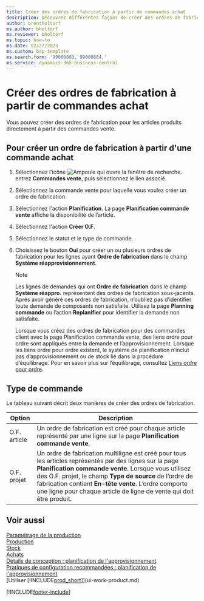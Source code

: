```yaml
---
title: Créer des ordres de fabrication à partir de commandes achat
description: Découvrez différentes façons de créer des ordres de fabrication pour les articles produits directement à partir des commandes vente.
author: brentholtorf
ms.author: bholtorf
ms.reviewer: bholtorf
ms.topic: how-to
ms.date: 02/27/2023
ms.custom: bap-template
ms.search.form: '99000883, 99000884,'
ms.service: dynamics-365-business-central
---
```

# <a name="create-production-orders-from-sales-orders"></a>Créer des ordres de fabrication à partir de commandes achat

Vous pouvez créer des ordres de fabrication pour les articles produits directement à partir des commandes vente.  

## <a name="to-create-a-production-order-from-a-sales-order"></a>Pour créer un ordre de fabrication à partir d'une commande achat

1. Sélectionnez l’icône ![Ampoule qui ouvre la fenêtre de recherche.](media/ui-search/search_small.png "Dites-moi ce que vous voulez faire") entrez **Commandes vente**, puis sélectionnez le lien associé.  
2. Sélectionnez la commande vente pour laquelle vous voulez créer un ordre de fabrication.  
3. Sélectionnez l'action **Planification**. La page **Planification commande vente** affiche la disponibilité de l’article.  
4. Sélectionnez l'action **Créer O.F**.  
5. Sélectionnez le statut et le type de commande.  
6. Choisissez le bouton **Oui** pour créer un ou plusieurs ordres de fabrication pour les lignes ayant **Ordre de fabrication** dans le champ **Système réapprovisionnement**.

    > [!NOTE]  
    > Les lignes de demandes qui ont **Ordre de fabrication** dans le champ **Système réappro.** représentent des ordres de fabrication sous-jacents. Après avoir généré ces ordres de fabrication, n’oubliez pas d’identifier toute demande de composants non satisfaite. Utilisez la page **Planning commande** ou l’action **Replanifier** pour identifier la demande non satisfaite.
    >
    > Lorsque vous créez des ordres de fabrication pour des commandes client avec la page Planification commande vente, des liens ordre pour ordre sont appliqués entre la demande et l’approvisionnement. Lorsque les liens ordre pour ordre existent, le système de planification n’inclut pas d’approvisionnement ou de stock lié dans la procédure d’équilibrage. Pour en savoir plus sur l’équilibrage, consultez [Liens ordre pour ordre](design-details-central-concepts-of-the-planning-system.md#order-to-order-links).

## <a name="order-type"></a>Type de commande

Le tableau suivant décrit deux manières de créer des ordres de fabrication.

|Option|Description|
|------|-----------|
|O.F. article|Un ordre de fabrication est créé pour chaque article représenté par une ligne sur la page **Planification commande vente**.|
|O.F. projet|Un ordre de fabrication multiligne est créé pour tous les articles représentés par des lignes sur la page **Planification commande vente**. Lorsque vous utilisez des O.F. projet, le champ **Type de source** de l’ordre de fabrication contient **En-tête vente**. L’ordre comporte une ligne pour chaque article de ligne de vente qui doit être produit.|

## <a name="see-also"></a>Voir aussi

[Paramétrage de la production](production-configure-production-processes.md)  
[Production](production-manage-manufacturing.md)  
[Stock](inventory-manage-inventory.md)  
[Achats](purchasing-manage-purchasing.md)  
[Détails de conception : planification de l'approvisionnement](design-details-supply-planning.md)  
[Pratiques de configuration recommandées : planification de l'approvisionnement](setup-best-practices-supply-planning.md)  
[Utiliser [!INCLUDE[prod_short](includes/prod_short.md)]](ui-work-product.md)


[!INCLUDE[footer-include](includes/footer-banner.md)]
